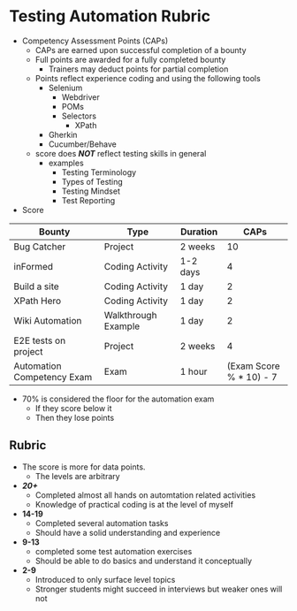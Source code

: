 
# Testing Automation Rubric

- Competency Assessment Points (CAPs)
  - CAPs are earned upon successful completion of a bounty
  - Full points are awarded for a fully completed bounty
    - Trainers may deduct points for partial completion
  - Points reflect experience coding and using the following tools
    - Selenium 
      - Webdriver
      - POMs
      - Selectors
        - XPath
    - Gherkin
    - Cucumber/Behave
  - score does ***NOT*** reflect testing skills in general
    - examples
      - Testing Terminology
      - Types of Testing
      - Testing Mindset
      - Test Reporting
- Score

|Bounty | Type | Duration | CAPs |
|-------|------|----------|-----|
|Bug Catcher|Project|2 weeks| 10 |
|inFormed| Coding Activity| 1-2 days| 4 |
|Build a site|Coding Activity|1 day| 2 |
|XPath Hero | Coding Activity| 1 day | 2|
|Wiki Automation | Walkthrough Example | 1 day | 2 |
|E2E tests on project | Project | 2 weeks | 4 |
|Automation Competency Exam| Exam | 1 hour |(Exam Score % * 10) - 7 |
- 70% is considered the floor for the automation exam
  - If they score below it
  - Then they lose points

## Rubric
- The score is more for data points.
  - The levels are arbitrary
- ***20+***
  - Completed almost all hands on automtation related activities
  - Knowledge of practical coding is at the level of myself
- **14-19**
  - Completed several automation tasks
  - Should have a solid understanding and experience
- **9-13**
    - completed some test automation exercises
    - Should be able to do basics and understand it conceptually
- **2-9**
  - Introduced to only surface level topics
  - Stronger students might succeed in interviews but weaker ones will not


